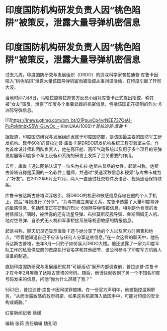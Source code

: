 # 印度国防机构研发负责人因“桃色陷阱”被策反，泄露大量导弹机密信息

# 印度国防机构研发负责人因“桃色陷阱”被策反，泄露大量导弹机密信息

过去几周，印度国防研究与发展组织（DRDO）的资深科学家普拉迪普·库鲁卡因陷入“桃色陷阱”泄露大量该国导弹机密而被指控从事间谍活动，在印度引起了轩然大波。

当地时间7月8日，马哈拉施特拉邦警方反恐小组对库鲁卡正式提出指控，称其被“女友”策反，泄露了印度多个重要武器的机密信息，包括该国正在研制的烈火-6洲际导弹信息。

![](https://inews.gtimg.com/om_bt/O1PpuvCp4yrNEE737OeU-PuPpMmbkS5W-GLwOc_-
KImiUAA/1000)_↑普拉迪普·库鲁卡_

据报道，印度国防研究与发展组织隶属于印度国防部，是该国最主要的国防军工研发机构。现年60岁的普拉迪普·库鲁卡是DRDO研发机构系统工程实验室主任。作为首席设计师和团队负责人，他在高压舱、高压气动系统以及用于多个项目的导弹发射器等印度多个军工设备和系统的研发上发挥了至关重要的作用。

去年，库鲁卡通过网络认识了一位名为扎拉·达斯古普塔的女性。起诉书称，达斯古普塔自称是英国的一名软件工程师，并通过“发送淫秽信息和视频”与库鲁卡成为了“好友”。在2022年6月至12月，两人一直通过社交软件及语音、视频通话保持联系。

库鲁卡被达斯古普塔深深吸引，将DRDO的机密和敏感信息存储在他的个人手机上，然后“与她进行了分享”。“为与其建立亲密关系，库鲁卡透露了大量印度导弹的敏感信息，包括印度正在研制的烈火-6洲际导弹情报信息，特别是他负责的发射器部分。”同时，被泄露的还有流星导弹、布拉莫斯反舰导弹、鲁斯图姆无人机、地对空导弹、自杀式无人机和军事桥接系统等机密敏感的情报信息。

起诉书称，聊天记录还显示库鲁卡还与她分享了他的个人以及官方时间表和地点，“尽管他知道自己不应该与任何人分享这些信息。”在一次这样的聊天中，他告诉达斯古普塔，去年8月一只豹子如何误入DRDO大楼。他还透露了一家为印度军队工作的私营供应商的首席执行官名字和其他细节，该公司参与了印度军方机器人设备的制造。

直到印度国防研究与发展组织就其“可疑活动”展开内部调查前，普拉迪普·库鲁卡才在今年2月屏蔽了达斯古普塔的号码。随后，他很快就收到了另一个不知名印度号码发来的信息，问他“你为什么屏蔽了我？”

5月3日，普拉迪普·库鲁卡因间谍罪被捕。在一份官方声明中，他被指控滥用职务，“从而泄露敏感的政府机密，如果这些机密落入敌国手中，可能对印度的安全构成威胁。”

红星新闻记者 徐缓

编辑 张莉 责任编辑 魏孔明

